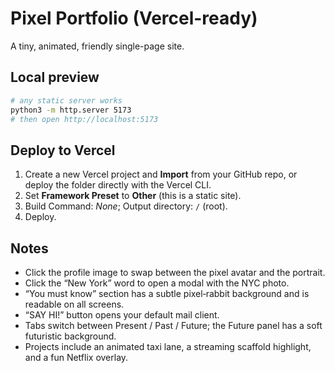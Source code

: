 # Pixel Portfolio (Vercel-ready)

A tiny, animated, friendly single-page site.

## Local preview

```bash
# any static server works
python3 -m http.server 5173
# then open http://localhost:5173
```

## Deploy to Vercel

1. Create a new Vercel project and **Import** from your GitHub repo, or deploy the folder directly with the Vercel CLI.
2. Set **Framework Preset** to **Other** (this is a static site).
3. Build Command: _None_; Output directory: `/` (root).
4. Deploy.

## Notes

- Click the profile image to swap between the pixel avatar and the portrait.
- Click the “New York” word to open a modal with the NYC photo.
- “You must know” section has a subtle pixel‑rabbit background and is readable on all screens.
- “SAY HI!” button opens your default mail client.
- Tabs switch between Present / Past / Future; the Future panel has a soft futuristic background.
- Projects include an animated taxi lane, a streaming scaffold highlight, and a fun Netflix overlay.
